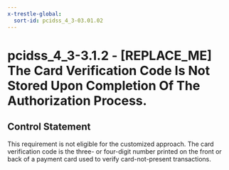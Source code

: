 ```yaml
---
x-trestle-global:
  sort-id: pcidss_4_3-03.01.02
---
```


# pcidss_4_3-3.1.2 - \[REPLACE_ME\] The Card Verification Code Is Not Stored Upon Completion Of The Authorization Process.

## Control Statement

This requirement is not eligible for the customized approach. The card verification code
is the three- or four-digit number printed on the front or back of a payment card used
to verify card-not-present transactions.
